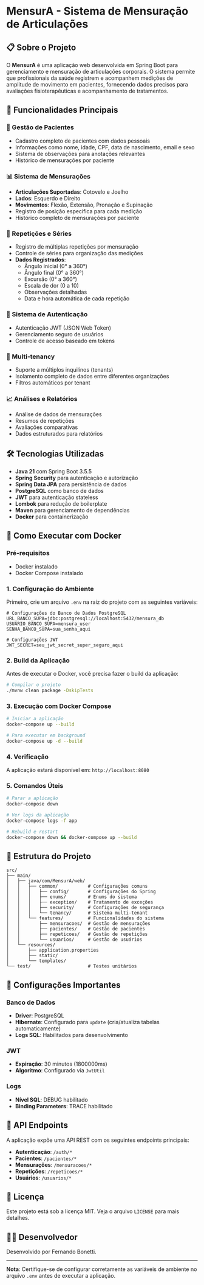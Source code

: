 # MensurA - Sistema de Mensuração de Articulações

## 📋 Sobre o Projeto

O **MensurA** é uma aplicação web desenvolvida em Spring Boot para gerenciamento e mensuração de articulações corporais. O sistema permite que profissionais da saúde registrem e acompanhem medições de amplitude de movimento em pacientes, fornecendo dados precisos para avaliações fisioterapêuticas e acompanhamento de tratamentos.

## 🎯 Funcionalidades Principais

### 👥 Gestão de Pacientes
- Cadastro completo de pacientes com dados pessoais
- Informações como nome, idade, CPF, data de nascimento, email e sexo
- Sistema de observações para anotações relevantes
- Histórico de mensurações por paciente

### 📊 Sistema de Mensurações
- **Articulações Suportadas**: Cotovelo e Joelho
- **Lados**: Esquerdo e Direito
- **Movimentos**: Flexão, Extensão, Pronação e Supinação
- Registro de posição específica para cada medição
- Histórico completo de mensurações por paciente

### 🔄 Repetições e Séries
- Registro de múltiplas repetições por mensuração
- Controle de séries para organização das medições
- **Dados Registrados**:
  - Ângulo inicial (0° a 360°)
  - Ângulo final (0° a 360°)
  - Excursão (0° a 360°)
  - Escala de dor (0 a 10)
  - Observações detalhadas
  - Data e hora automática de cada repetição

### 🔐 Sistema de Autenticação
- Autenticação JWT (JSON Web Token)
- Gerenciamento seguro de usuários
- Controle de acesso baseado em tokens

### 🏢 Multi-tenancy
- Suporte a múltiplos inquilinos (tenants)
- Isolamento completo de dados entre diferentes organizações
- Filtros automáticos por tenant

### 📈 Análises e Relatórios
- Análise de dados de mensurações
- Resumos de repetições
- Avaliações comparativas
- Dados estruturados para relatórios

## 🛠️ Tecnologias Utilizadas

- **Java 21** com Spring Boot 3.5.5
- **Spring Security** para autenticação e autorização
- **Spring Data JPA** para persistência de dados
- **PostgreSQL** como banco de dados
- **JWT** para autenticação stateless
- **Lombok** para redução de boilerplate
- **Maven** para gerenciamento de dependências
- **Docker** para containerização

## 🚀 Como Executar com Docker

### Pré-requisitos
- Docker instalado
- Docker Compose instalado

### 1. Configuração do Ambiente

Primeiro, crie um arquivo `.env` na raiz do projeto com as seguintes variáveis:

```env
# Configurações do Banco de Dados PostgreSQL
URL_BANCO_SUPA=jdbc:postgresql://localhost:5432/mensura_db
USUARIO_BANCO_SUPA=mensura_user
SENHA_BANCO_SUPA=sua_senha_aqui

# Configurações JWT
JWT_SECRET=seu_jwt_secret_super_seguro_aqui
```

### 2. Build da Aplicação

Antes de executar o Docker, você precisa fazer o build da aplicação:

```bash
# Compilar o projeto
./mvnw clean package -DskipTests
```

### 3. Execução com Docker Compose

```bash
# Iniciar a aplicação
docker-compose up --build

# Para executar em background
docker-compose up -d --build
```

### 4. Verificação

A aplicação estará disponível em: `http://localhost:8080`

### 5. Comandos Úteis

```bash
# Parar a aplicação
docker-compose down

# Ver logs da aplicação
docker-compose logs -f app

# Rebuild e restart
docker-compose down && docker-compose up --build
```

## 📁 Estrutura do Projeto

```
src/
├── main/
│   ├── java/com/MensurA/web/
│   │   ├── commom/           # Configurações comuns
│   │   │   ├── config/       # Configurações do Spring
│   │   │   ├── enums/        # Enums do sistema
│   │   │   ├── exception/    # Tratamento de exceções
│   │   │   ├── security/     # Configurações de segurança
│   │   │   └── tenancy/      # Sistema multi-tenant
│   │   └── features/         # Funcionalidades do sistema
│   │       ├── mensuracoes/  # Gestão de mensurações
│   │       ├── pacientes/    # Gestão de pacientes
│   │       ├── repeticoes/   # Gestão de repetições
│   │       └── usuarios/     # Gestão de usuários
│   └── resources/
│       ├── application.properties
│       ├── static/
│       └── templates/
└── test/                     # Testes unitários
```

## 🔧 Configurações Importantes

### Banco de Dados
- **Driver**: PostgreSQL
- **Hibernate**: Configurado para `update` (cria/atualiza tabelas automaticamente)
- **Logs SQL**: Habilitados para desenvolvimento

### JWT
- **Expiração**: 30 minutos (1800000ms)
- **Algoritmo**: Configurado via `JwtUtil`

### Logs
- **Nível SQL**: DEBUG habilitado
- **Binding Parameters**: TRACE habilitado

## 📝 API Endpoints

A aplicação expõe uma API REST com os seguintes endpoints principais:

- **Autenticação**: `/auth/*`
- **Pacientes**: `/pacientes/*`
- **Mensurações**: `/mensuracoes/*`
- **Repetições**: `/repeticoes/*`
- **Usuários**: `/usuarios/*`

## 📄 Licença

Este projeto está sob a licença MIT. Veja o arquivo `LICENSE` para mais detalhes.

## 👨‍💻 Desenvolvedor

Desenvolvido por Fernando Bonetti.

---

**Nota**: Certifique-se de configurar corretamente as variáveis de ambiente no arquivo `.env` antes de executar a aplicação.

